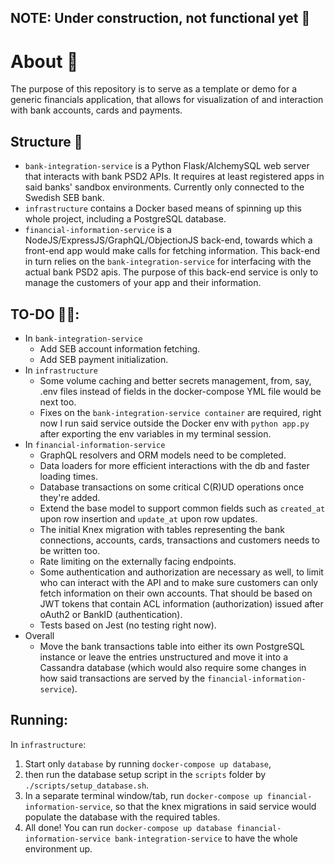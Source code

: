 ## NOTE: Under construction, not functional yet 🚧

# About 💬

The purpose of this repository is to serve as a template or demo for a generic financials application, that allows for visualization of and interaction with bank accounts, cards and payments.

## Structure 🏢

- `bank-integration-service` is a Python Flask/AlchemySQL web server that interacts with bank PSD2 APIs. It requires at least registered apps in said banks' sandbox environments. Currently only connected to the Swedish SEB bank.
- `infrastructure` contains a Docker based means of spinning up this whole project, including a PostgreSQL database.
- `financial-information-service` is a NodeJS/ExpressJS/GraphQL/ObjectionJS back-end, towards which a front-end app would make calls for fetching information. This back-end in turn relies on the `bank-integration-service` for interfacing with the actual bank PSD2 apis. The purpose of this back-end service is only to manage the customers of your app and their information.

## TO-DO 👷‍♂️:

- In `bank-integration-service`
  - Add SEB account information fetching.
  - Add SEB payment initialization.
- In `infrastructure`
  - Some volume caching and better secrets management, from, say, .env files instead of fields in the docker-compose YML file would be next too.
  - Fixes on the `bank-integration-service container` are required, right now I run said service outside the Docker env with `python app.py` after exporting the env variables in my terminal session.
- In `financial-information-service`
  - GraphQL resolvers and ORM models need to be completed.
  - Data loaders for more efficient interactions with the db and faster loading times.
  - Database transactions on some critical C(R)UD operations once they're added.
  - Extend the base model to support common fields such as `created_at` upon row insertion and `update_at` upon row updates.
  - The initial Knex migration with tables representing the bank connections, accounts, cards, transactions and customers needs to be written too.
  - Rate limiting on the externally facing endpoints.
  - Some authentication and authorization are necessary as well, to limit who can interact with the API and to make sure customers can only fetch information on their own accounts. That should be based on JWT tokens that contain ACL information (authorization) issued after oAuth2 or BankID (authentication).
  - Tests based on Jest (no testing right now).
- Overall
  - Move the bank transactions table into either its own PostgreSQL instance or leave the entries unstructured and move it into a Cassandra database (which would also require some changes in how said transactions are served by the `financial-information-service`).

## Running:

In `infrastructure`:

1. Start only `database` by running `docker-compose up database`,
2. then run the database setup script in the `scripts` folder by `./scripts/setup_database.sh`.
3. In a separate terminal window/tab, run `docker-compose up financial-information-service`, so that the knex migrations in said service would populate the database with the required tables.
4. All done! You can run `docker-compose up database financial-information-service bank-integration-service` to have the whole environment up.
